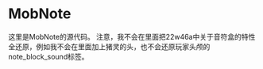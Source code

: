 # MobNote
这里是MobNote的源代码。
注意，我不会在里面把22w46a中关于音符盒的特性全还原，例如我不会在里面加上猪灵的头，也不会还原玩家头颅的note_block_sound标签。
